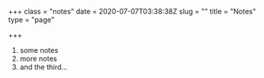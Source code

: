 +++
class = "notes"
date = 2020-07-07T03:38:38Z
slug = ""
title = "Notes"
type = "page"

+++
1. some notes 
2. more notes
3. and the third...